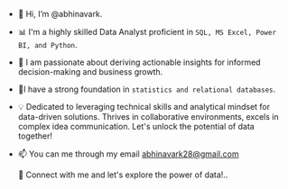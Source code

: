 - 👋 Hi, I’m @abhinavark.
- 📊 I'm a highly skilled Data Analyst proficient in `SQL, MS Excel, Power BI, and Python`.
 - 💞️ I am passionate about deriving actionable insights for informed decision-making and business growth.
 - 🌱I have a strong foundation in `statistics and relational databases`.
 
- 💡 Dedicated to leveraging technical skills and analytical mindset for data-driven solutions. Thrives in collaborative environments, excels in complex idea communication. Let's unlock the potential of data together!

- 📫 You can me through my email abhinavark28@gmail.com

  🔗 Connect with me and let's explore the power of data!..

<!---
abhinavark/abhinavark is a ✨ special ✨ repository because its `README.md` (this file) appears on your GitHub profile.
You can click the Preview link to take a look at your changes.
--->
